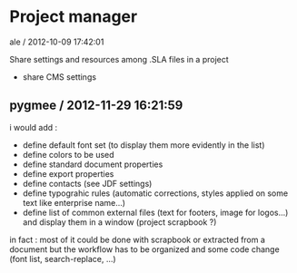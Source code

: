 
# Project manager

ale / 2012-10-09 17:42:01

Share settings and resources among .SLA files in a project

- share CMS settings

## pygmee / 2012-11-29 16:21:59

i would add :
- define default font set (to display them more evidently in the list)
- define colors to be used
- define standard document properties
- define export properties
- define contacts (see JDF settings)
- define typograhic rules (automatic corrections, styles applied on some text like enterprise name...)
- define list of common external files (text for footers, image for logos...) and display them in a window (project scrapbook ?)

in fact : most of it could be done with scrapbook or extracted from a document but the workflow has to be organized and some code change (font list, search-replace, ...)

